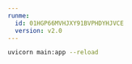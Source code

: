 ```yaml
---
runme:
  id: 01HGP66MVHJXY91BVPHDYHJVCE
  version: v2.0
---
```


```sh
uvicorn main:app --reload
```